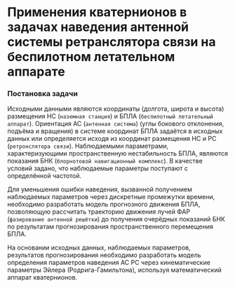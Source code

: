 <h1>Применения кватернионов в задачах наведения антенной системы ретранслятора связи на беспилотном летательном аппарате</h1>


<h3>Постановка задачи</h3>

Исходными данными являются координаты (долгота, широта и высота) размещения НС (`наземная станция`) и БПЛА (`беспилотный летательный аппарат`). Ориентация АС (`антенная система`) (углы бокового отклонения, подъёма и вращения) в системе координат БПЛА задаётся в исходных данных или определяется исходя из координат размещения НС и РС (`ретронслятора связи`). Наблюдаемыми параметрами, характеризующими пространственную нестабильность БПЛА, являются показания БНК (`блорнотовой навигационный комплекс`). В качестве условий задано, что наблюдаемые параметры поступают с определённой частотой.

Для уменьшения ошибки наведения, вызванной получением наблюдаемых параметров через дискретные промежутки времени, необходимо разработать модель прогнозного движения БПЛА, позволяющую рассчитать траекторию движения лучей ФАР (`фазирование антенной решётки`) до получения очерёдных показаний БНК по результатам прогнозирования пространственного перемещения БПЛА.

На основании исходных данных, наблюдаемых параметров, результатов прогнозирования необходимо разработать модель определения параметров наведения АС РС через кинематические параметры Эйлера (Родрига-Гамильтона), используя математический аппарат кватернионов.
